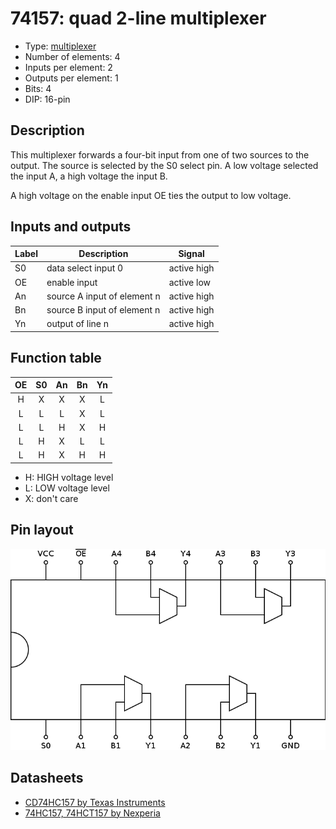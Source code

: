 # 74157: quad 2-line multiplexer

- Type: [multiplexer](encoders_decoders.md)
- Number of elements: 4
- Inputs per element: 2
- Outputs per element: 1
- Bits: 4
- DIP: 16-pin

## Description

This multiplexer forwards a four-bit input from one of two sources to the output.
The source is selected by the S0 select pin. A low voltage selected the input A, a high voltage the input B.

A high voltage on the enable input OE ties the output to low voltage.

## Inputs and outputs

| Label | Description                 | Signal      |
| ----- | --------------------------- | ----------- |
| S0    | data select input 0         | active high |
| OE    | enable input                | active low  |
| An    | source A input of element n | active high |
| Bn    | source B input of element n | active high |
| Yn    | output of line n            | active high |

## Function table

| OE  | S0  | An  | Bn  | Yn  |
|:---:|:---:|:---:|:---:|:---:|
|  H  |  X  |  X  |  X  |  L  |
|  L  |  L  |  L  |  X  |  L  |
|  L  |  L  |  H  |  X  |  H  |
|  L  |  H  |  X  |  L  |  L  |
|  L  |  H  |  X  |  H  |  H  |

- H: HIGH voltage level
- L: LOW voltage level
- X: don't care

## Pin layout

![](../dia/74157-dip.png)


## Datasheets

- [CD74HC157 by Texas Instruments](http://www.ti.com/lit/gpn/cd74hc157)
- [74HC157, 74HCT157 by Nexperia](https://assets.nexperia.com/documents/data-sheet/74HC_HCT157.pdf)
